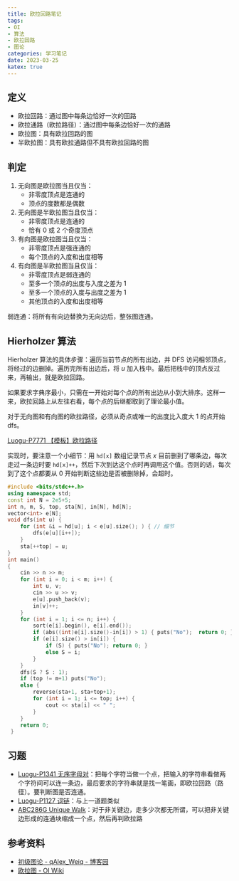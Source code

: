```yaml
---
title: 欧拉回路笔记
tags:
- OI
- 算法
- 欧拉回路
- 图论
categories: 学习笔记
date: 2023-03-25
katex: true
---
```


## 定义

- 欧拉回路：通过图中每条边恰好一次的回路
- 欧拉通路（欧拉路径）：通过图中每条边恰好一次的通路
- 欧拉图：具有欧拉回路的图
- 半欧拉图：具有欧拉通路但不具有欧拉回路的图

## 判定

1. 无向图是欧拉图当且仅当：
    - 非零度顶点是连通的
    - 顶点的度数都是偶数
2. 无向图是半欧拉图当且仅当：
    - 非零度顶点是连通的
    - 恰有 0 或 2 个奇度顶点
3. 有向图是欧拉图当且仅当：
    - 非零度顶点是强连通的
    - 每个顶点的入度和出度相等
4. 有向图是半欧拉图当且仅当：
    - 非零度顶点是弱连通的
    - 至多一个顶点的出度与入度之差为 1
    - 至多一个顶点的入度与出度之差为 1
    - 其他顶点的入度和出度相等

弱连通：将所有有向边替换为无向边后，整张图连通。

## Hierholzer 算法

Hierholzer 算法的具体步骤：遍历当前节点的所有出边，并 DFS 访问相邻顶点，将经过的边删掉。遍历完所有出边后，将 $u$ 加入栈中。最后把栈中的顶点反过来，再输出，就是欧拉回路。

如果要求字典序最小，只需在一开始对每个点的所有出边从小到大排序。这样一来，欧拉回路上从左往右看，每个点的后继都取到了理论最小值。

对于无向图和有向图的欧拉路径，必须从奇点或唯一的出度比入度大 1 的点开始 dfs。

[Luogu-P7771 【模板】欧拉路径](https://www.luogu.com.cn/problem/P7771) 

实现时，要注意一个小细节：用 `hd[x]` 数组记录节点 $x$ 目前删到了哪条边，每次走过一条边时要 `hd[x]++`，然后下次到达这个点时再调用这个值。否则的话，每次到了这个点都要从 0 开始判断这些边是否被删除掉，会超时。

```cpp
#include <bits/stdc++.h>
using namespace std;
const int N = 2e5+5;
int n, m, S, top, sta[N], in[N], hd[N];
vector<int> e[N];
void dfs(int u) {
	for (int &i = hd[u]; i < e[u].size(); ) { // 细节
		dfs(e[u][i++]);
	}
	sta[++top] = u;
}
int main()
{
	cin >> n >> m;
	for (int i = 0; i < m; i++) {
		int u, v;
		cin >> u >> v;
		e[u].push_back(v);
		in[v]++;
	}
	for (int i = 1; i <= n; i++) {
		sort(e[i].begin(), e[i].end());
		if (abs((int)e[i].size()-in[i]) > 1) { puts("No");	return 0; }
		if (e[i].size() > in[i]) { 
			if (S) { puts("No"); return 0; } 
			else S = i; 
		}
	}
	dfs(S ? S : 1);
	if (top != m+1) puts("No");
	else {
		reverse(sta+1, sta+top+1);
		for (int i = 1; i <= top; i++) {
			cout << sta[i] << " ";
		}
	}
	return 0;
 } 
```

## 习题

- [Luogu-P1341 无序字母对](https://www.luogu.com.cn/problem/P1341)：把每个字符当做一个点，把输入的字符串看做两个字符间可以连一条边，最后要求的字符串就是找一笔画，即欧拉回路（路径）。要判断图是否连通。
- [Luogu-P1127 词链](https://www.luogu.com.cn/problem/P1127)：与上一道题类似
- [ABC286G Unique Walk](https://www.luogu.com.cn/problem/AT_abc286_g)：对于非关键边，走多少次都无所谓，可以把非关键边形成的连通块缩成一个点，然后再判欧拉路

## 参考资料

- [初级图论 - qAlex_Weiq - 博客园](https://www.cnblogs.com/alex-wei/p/basic_graph_theory.html)
- [欧拉图 - OI Wiki](https://oi-wiki.org/graph/euler/)
